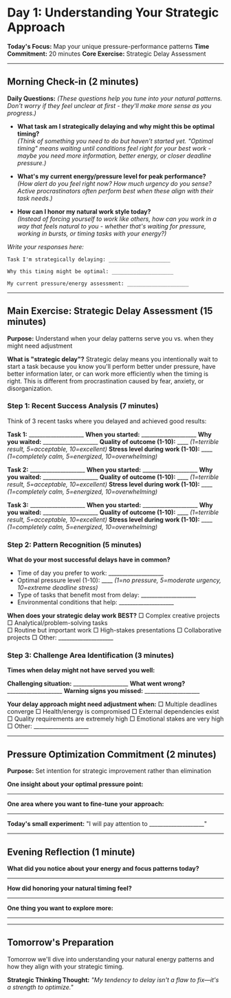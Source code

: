 # Day 1: Understanding Your Strategic Approach

**Today's Focus:** Map your unique pressure-performance patterns
**Time Commitment:** 20 minutes
**Core Exercise:** Strategic Delay Assessment

---

## Morning Check-in (2 minutes)

**Daily Questions:** *(These questions help you tune into your natural patterns. Don't worry if they feel unclear at first - they'll make more sense as you progress.)*

- **What task am I strategically delaying and why might this be optimal timing?**  
  *(Think of something you need to do but haven't started yet. "Optimal timing" means waiting until conditions feel right for your best work - maybe you need more information, better energy, or closer deadline pressure.)*

- **What's my current energy/pressure level for peak performance?**  
  *(How alert do you feel right now? How much urgency do you sense? Active procrastinators often perform best when these align with their task needs.)*

- **How can I honor my natural work style today?**  
  *(Instead of forcing yourself to work like others, how can you work in a way that feels natural to you - whether that's waiting for pressure, working in bursts, or timing tasks with your energy?)*


*Write your responses here:*
```
Task I'm strategically delaying: ____________________

Why this timing might be optimal: ____________________

My current pressure/energy assessment: ____________________
```

---

## Main Exercise: Strategic Delay Assessment (15 minutes)

**Purpose:** Understand when your delay patterns serve you vs. when they might need adjustment

**What is "strategic delay"?** Strategic delay means you intentionally wait to start a task because you know you'll perform better under pressure, have better information later, or can work more efficiently when the timing is right. This is different from procrastination caused by fear, anxiety, or disorganization.

### Step 1: Recent Success Analysis (7 minutes)
Think of 3 recent tasks where you delayed and achieved good results:

**Task 1:** ____________________
**When you started:** ____________________
**Why you waited:** ____________________
**Quality of outcome (1-10):** ____ *(1=terrible result, 5=acceptable, 10=excellent)*
**Stress level during work (1-10):** ____ *(1=completely calm, 5=energized, 10=overwhelming)*

**Task 2:** ____________________
**When you started:** ____________________
**Why you waited:** ____________________
**Quality of outcome (1-10):** ____ *(1=terrible result, 5=acceptable, 10=excellent)*
**Stress level during work (1-10):** ____ *(1=completely calm, 5=energized, 10=overwhelming)*

**Task 3:** ____________________
**When you started:** ____________________
**Why you waited:** ____________________
**Quality of outcome (1-10):** ____ *(1=terrible result, 5=acceptable, 10=excellent)*
**Stress level during work (1-10):** ____ *(1=completely calm, 5=energized, 10=overwhelming)*

### Step 2: Pattern Recognition (5 minutes)

**What do your most successful delays have in common?**
- Time of day you prefer to work: ____________________
- Optimal pressure level (1-10): ____ *(1=no pressure, 5=moderate urgency, 10=extreme deadline stress)*
- Type of tasks that benefit most from delay: ____________________
- Environmental conditions that help: ____________________

**When does your strategic delay work BEST?**
□ Complex creative projects
□ Analytical/problem-solving tasks  
□ Routine but important work
□ High-stakes presentations
□ Collaborative projects
□ Other: ____________________

### Step 3: Challenge Area Identification (3 minutes)

**Times when delay might not have served you well:**

**Challenging situation:** ____________________
**What went wrong?** ____________________
**Warning signs you missed:** ____________________

**Your delay approach might need adjustment when:**
□ Multiple deadlines converge
□ Health/energy is compromised
□ External dependencies exist
□ Quality requirements are extremely high
□ Emotional stakes are very high
□ Other: ____________________

---

## Pressure Optimization Commitment (2 minutes)

**Purpose:** Set intention for strategic improvement rather than elimination

**One insight about your optimal pressure point:**
____________________

**One area where you want to fine-tune your approach:**
____________________

**Today's small experiment:**
"I will pay attention to ____________________"

---

## Evening Reflection (1 minute)

**What did you notice about your energy and focus patterns today?**
____________________

**How did honoring your natural timing feel?**
____________________

**One thing you want to explore more:**
____________________

---

## Tomorrow's Preparation
Tomorrow we'll dive into understanding your natural energy patterns and how they align with your strategic timing.

**Strategic Thinking Thought:**
*"My tendency to delay isn't a flaw to fix—it's a strength to optimize."*